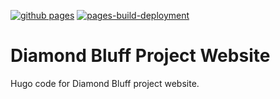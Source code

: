 [![github pages](https://github.com/Diamond-Bluff/Diamond-Bluff.github.io/actions/workflows/gh-pages.yml/badge.svg)](https://github.com/Diamond-Bluff/Diamond-Bluff.github.io/actions/workflows/gh-pages.yml)
[![pages-build-deployment](https://github.com/Diamond-Bluff/Diamond-Bluff.github.io/actions/workflows/pages/pages-build-deployment/badge.svg)](https://github.com/Diamond-Bluff/Diamond-Bluff.github.io/actions/workflows/pages/pages-build-deployment)

# Diamond Bluff Project Website

Hugo code for Diamond Bluff project website.
